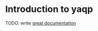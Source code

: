 # Introduction to yaqp

TODO: write [great documentation](http://jacobian.org/writing/what-to-write/)
